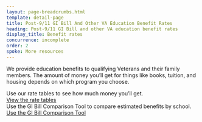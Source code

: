 ```yaml
---
layout: page-breadcrumbs.html
template: detail-page
title: Post-9/11 GI Bill And Other VA Education Benefit Rates
heading: Post-9/11 GI Bill and other VA education benefit rates
display_title: Benefit rates
concurrence: incomplete
order: 2
spoke: More resources
---
```


<div class="va-introtext">

We provide education benefits to qualifying Veterans and their family members. The amount of money you’ll get for things like books, tuition, and housing depends on which program you choose.
</div>

Use our rate tables to see how much money you’ll get. <br> [View the rate tables](http://www.benefits.va.gov/GIBILL/resources/benefits_resources/rate_tables.asp#ch33)
<br>
Use the GI Bill Comparison Tool to compare estimated benefits by school. <br>[Use the GI Bill Comparison Tool](/gi-bill-comparison-tool)
